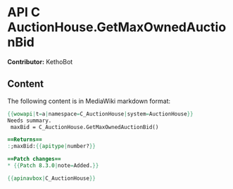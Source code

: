 # API C AuctionHouse.GetMaxOwnedAuctionBid

**Contributor:** KethoBot

## Content

The following content is in MediaWiki markdown format:

```mediawiki
{{wowapi|t=a|namespace=C_AuctionHouse|system=AuctionHouse}}
Needs summary.
 maxBid = C_AuctionHouse.GetMaxOwnedAuctionBid()

==Returns==
:;maxBid:{{apitype|number?}}

==Patch changes==
* {{Patch 8.3.0|note=Added.}}

{{apinavbox|C_AuctionHouse}}
```